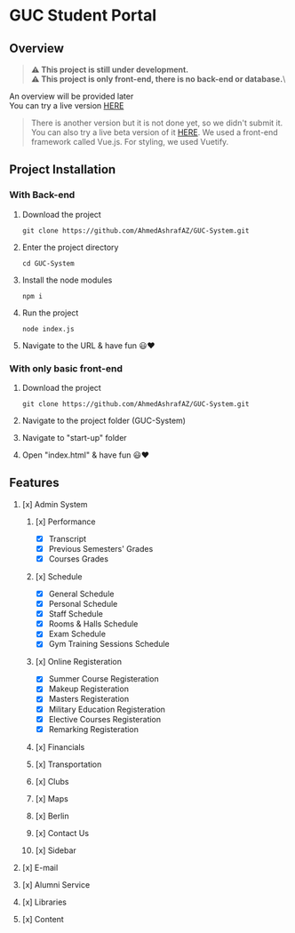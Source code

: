 # GUC Student Portal

## Overview

> **⚠ This project is still under development.**\
> **⚠ This project is only front-end, there is no back-end or database.**\

An overview will be provided later \
You can try a live version [HERE](https://guc-system.herokuapp.com/)

> There is another version but it is not done yet, so we didn't submit it. You can also try a live beta version of it [HERE](https://student-portal-guc.herokuapp.com/). We used a front-end framework called Vue.js. For styling, we used Vuetify.

## Project Installation

### With Back-end

1. Download the project

   ```
   git clone https://github.com/AhmedAshrafAZ/GUC-System.git
   ```

2. Enter the project directory

   ```
   cd GUC-System
   ```

3. Install the node modules

   ```
   npm i
   ```

4. Run the project

   ```
   node index.js
   ```

5. Navigate to the URL & have fun 😃❤️

### With only basic front-end

1. Download the project

   ```
   git clone https://github.com/AhmedAshrafAZ/GUC-System.git
   ```

2. Navigate to the project folder (GUC-System)

3. Navigate to "start-up" folder

4. Open "index.html" & have fun 😃❤️

## Features

1. [x] Admin System

   1. [x] Performance

      - [x] Transcript
      - [x] Previous Semesters' Grades
      - [x] Courses Grades

   2. [x] Schedule

      - [x] General Schedule
      - [x] Personal Schedule
      - [x] Staff Schedule
      - [x] Rooms & Halls Schedule
      - [x] Exam Schedule
      - [x] Gym Training Sessions Schedule

   3. [x] Online Registeration

      - [x] Summer Course Registeration
      - [x] Makeup Registeration
      - [x] Masters Registeration
      - [x] Military Education Registeration
      - [x] Elective Courses Registeration
      - [x] Remarking Registeration

   4. [x] Financials
   5. [x] Transportation
   6. [x] Clubs
   7. [x] Maps
   8. [x] Berlin
   9. [x] Contact Us
   10. [x] Sidebar

2. [x] E-mail
3. [x] Alumni Service
4. [x] Libraries
5. [x] Content
